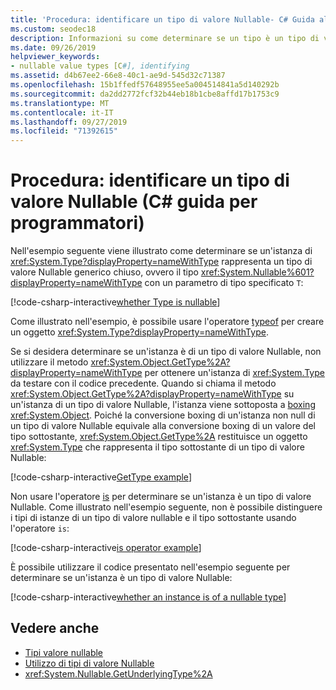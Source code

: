 ```yaml
---
title: 'Procedura: identificare un tipo di valore Nullable- C# Guida alla programmazione'
ms.custom: seodec18
description: Informazioni su come determinare se un tipo è un tipo di valore nullable o se un'istanza è un tipo di valore Nullable
ms.date: 09/26/2019
helpviewer_keywords:
- nullable value types [C#], identifying
ms.assetid: d4b67ee2-66e8-40c1-ae9d-545d32c71387
ms.openlocfilehash: 15b1ffedf57648955ee5a004514841a5d140292b
ms.sourcegitcommit: da2dd2772fcf32b44eb18b1cbe8affd17b1753c9
ms.translationtype: MT
ms.contentlocale: it-IT
ms.lasthandoff: 09/27/2019
ms.locfileid: "71392615"
---
```

# <a name="how-to-identify-a-nullable-value-type-c-programming-guide"></a>Procedura: identificare un tipo di valore Nullable (C# guida per programmatori)

Nell'esempio seguente viene illustrato come determinare se un'istanza di <xref:System.Type?displayProperty=nameWithType> rappresenta un tipo di valore Nullable generico chiuso, ovvero il tipo <xref:System.Nullable%601?displayProperty=nameWithType> con un parametro di tipo specificato `T`:

[!code-csharp-interactive[whether Type is nullable](../../../../samples/snippets/csharp/programming-guide/nullable-types/IdentifyNullableType.cs#1)]

Come illustrato nell'esempio, è possibile usare l'operatore [typeof](../../language-reference/operators/type-testing-and-cast.md#typeof-operator) per creare un oggetto <xref:System.Type?displayProperty=nameWithType>.

Se si desidera determinare se un'istanza è di un tipo di valore Nullable, non utilizzare il metodo <xref:System.Object.GetType%2A?displayProperty=nameWithType> per ottenere un'istanza di <xref:System.Type> da testare con il codice precedente. Quando si chiama il metodo <xref:System.Object.GetType%2A?displayProperty=nameWithType> su un'istanza di un tipo di valore Nullable, l'istanza viene sottoposta a [boxing](using-nullable-types.md#boxing-and-unboxing) <xref:System.Object>. Poiché la conversione boxing di un'istanza non null di un tipo di valore Nullable equivale alla conversione boxing di un valore del tipo sottostante, <xref:System.Object.GetType%2A> restituisce un oggetto <xref:System.Type> che rappresenta il tipo sottostante di un tipo di valore Nullable:

[!code-csharp-interactive[GetType example](../../../../samples/snippets/csharp/programming-guide/nullable-types/IdentifyNullableType.cs#2)]

Non usare l'operatore [is](../../language-reference/keywords/is.md) per determinare se un'istanza è un tipo di valore Nullable. Come illustrato nell'esempio seguente, non è possibile distinguere i tipi di istanze di un tipo di valore nullable e il tipo sottostante usando l'operatore `is`:

[!code-csharp-interactive[is operator example](../../../../samples/snippets/csharp/programming-guide/nullable-types/IdentifyNullableType.cs#3)]

È possibile utilizzare il codice presentato nell'esempio seguente per determinare se un'istanza è un tipo di valore Nullable:

[!code-csharp-interactive[whether an instance is of a nullable type](../../../../samples/snippets/csharp/programming-guide/nullable-types/IdentifyNullableType.cs#4)]

## <a name="see-also"></a>Vedere anche

- [Tipi valore nullable](index.md)
- [Utilizzo di tipi di valore Nullable](using-nullable-types.md)
- <xref:System.Nullable.GetUnderlyingType%2A>
